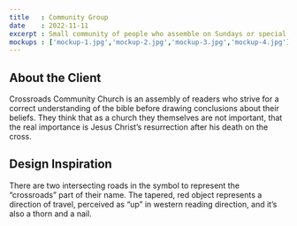 ```yaml
---
title   : Community Group
date    : 2022-11-11
excerpt : Small community of people who assemble on Sundays or special holidays.
mockups : ['mockup-1.jpg','mockup-2.jpg','mockup-3.jpg','mockup-4.jpg'] 
---
```


## About the Client

Crossroads Community Church is an assembly of readers who strive for a correct understanding of the bible before drawing conclusions about their beliefs. They think that as a church they themselves are not important, that the real importance is Jesus Christ’s resurrection after his death on the cross.

## Design Inspiration

There are two intersecting roads in the symbol to represent the “crossroads” part of their name. The tapered, red object represents a direction of travel, perceived as “up” in western reading direction, and it’s also a thorn and a nail.
